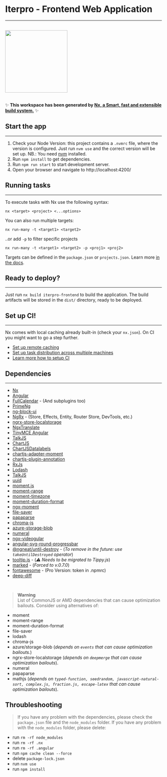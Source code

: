 # Iterpro - Frontend Web Application
---

<br /><a alt="Iterpro logo" href="https://iterpro.com/" target="_blank" rel="noreferrer">
  <img src="https://iterpro.com/wp-content/uploads/2023/08/Iterpro-full-logo-GREY-ORANGE.png" width=" 200px">
</a>


<br />✨ **This workspace has been generated by [Nx, a Smart, fast and extensible build system.](https://nx.dev)** ✨


## Start the app
---

1. Check your Node Version: this project contains a `.nvmrc` file, where the version is configured. Just run `nvm use` and the correct version will be set up. NB.: You need [nvm](https://github.com/nvm-sh/nvm) installed.
2. Run `npm install` to get dependencies.
3. Run `npm run start` to start development server.
4. Open your browser and navigate to http://localhost:4200/

## Running tasks
---

To execute tasks with Nx use the following syntax:

```
nx <target> <project> <...options>
```

You can also run multiple targets:

```
nx run-many -t <target1> <target2>
```

..or add `-p` to filter specific projects

```
nx run-many -t <target1> <target2> -p <proj1> <proj2>
```

Targets can be defined in the `package.json` or `projects.json`. 
Learn more [in the docs](https://nx.dev/core-features/run-tasks).

## Ready to deploy?
---

Just run `nx build iterpro-frontend` to build the application. The build artifacts will be stored in the `dist/` directory, ready to be deployed.

## Set up CI!
---

Nx comes with local caching already built-in (check your `nx.json`). On CI you might want to go a step further.

- [Set up remote caching](https://nx.dev/core-features/share-your-cache)
- [Set up task distribution across multiple machines](https://nx.dev/core-features/distribute-task-execution)
- [Learn more how to setup CI](https://nx.dev/recipes/ci)

## Dependencies
---

* [Nx](https://nx.dev/)
* [Angular](https://angular.dev/)
* [FullCalendar](https://fullcalendar.io/docs/angular) - (And subplugins too)
* [PrimeNg](https://primeng.org/)
* [ng-block-ui](https://www.npmjs.com/package/ng-block-ui)
* [NgRx](https://ngrx.io/guide/store/install) - (Store, Effects, Entity, Router Store, DevTools,  etc.)
* [ngrx-store-localstorage](https://github.com/btroncone/ngrx-store-localstorage)
* [NgxTranslate](https://github.com/ngx-translate/core)
* [TinyMCE Angular](https://github.com/tinymce/tinymce-angular)
* [TalkJS](https://talkjs.com/)
* [ChartJS](https://www.chartjs.org/)
* [ChartJSDatalabels](https://chartjs-plugin-datalabels.netlify.app/)
* [chartjs-adapter-moment](https://www.npmjs.com/package/chartjs-adapter-moment)
* [chartjs-plugin-annotation](https://www.chartjs.org/chartjs-plugin-annotation/latest/)
* [RxJs](https://rxjs.dev/)
* [Lodash](https://lodash.com/) 
* [TalkJS](https://talkjs.com/docs/Getting_Started/Frameworks/Angular/) 
* [uuid](https://github.com/uuidjs/uuid)
* [moment.js](https://momentjs.com/) 
* [moment-range](https://www.npmjs.com/package/moment-range)
* [moment-timezone](https://momentjs.com/timezone/)
* [moment-duration-format](https://www.npmjs.com/package/moment-duration-format)
* [ngx-moment](https://www.npmjs.com/package/ngx-moment)
* [file-saver](https://github.com/eligrey/FileSaver.js)
* [papaparse](https://www.papaparse.com/)
* [chroma-js](https://gka.github.io/chroma.js/)
* [azure-storage-blob](https://www.npmjs.com/package/@azure/storage-blob)
* [numeral](http://numeraljs.com/)
* [ngx-videogular](https://www.npmjs.com/package/@videogular/ngx-videogular)
* [angular-svg-round-progressbar](https://www.npmjs.com/package/angular-svg-round-progressbar)
* [@ngneat/until-destroy](https://www.npmjs.com/package/@ngneat/until-destroy) - (*To remove in the future: use `takeUntilDestroyed` operator*)
* [tooltip.js](https://www.npmjs.com/package/tooltip.js/v/1.3.1) - (*⚠️ Needs to be migrated to Tippy.js*)
* [marked](https://marked.js.org/) - (*Forced to v.0.7.0*)
* [fontawesome](https://fontawesome.com/) - (Pro Version: token in .npmrc)
* [deep-diff](https://www.npmjs.com/package/deep-diff)

<br />


> **Warning** <br />
> List of CommonJS or AMD dependencies that can cause optimization bailouts. Consider using alternatives of:

* moment
* moment-range
* moment-duration-format
* file-saver
* lodash
* chroma-js
* azure/storage-blob (*depends on `events` that can cause optimization bailouts.*)
* ngrx-store-localstorage (*depends on `deepmerge` that can cause optimization bailouts*).
* numeral
* papaparse
* mathjs (*depends on `typed-function, seedrandom, javascript-natural-sort, complex.js, fraction.js, escape-latex` that can cause optimization bailouts*).

## Throubleshooting
> If you have any problem with the dependencies, please check the `package.json` file and the `node_modules` folder.
> If you have any problem with the `node_modules` folder, please delete:

* run `rm -rf node_modules`
* run `rm -rf .nx`
* run `rm -rf .angular`
* run `npm cache clean --force`
* delete `package-lock.json`
* run `nvm use`
* run `npm install`
